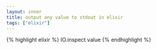 ```yaml
---
layout: inner
title: output any value to stdout in elixir
tags: ["elixir"]
---
```

{% highlight elixir %}
IO.inspect value
{% endhighlight %}
